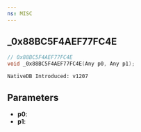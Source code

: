 ```yaml
---
ns: MISC
---
```

## _0x88BC5F4AEF77FC4E

```c
// 0x88BC5F4AEF77FC4E
void _0x88BC5F4AEF77FC4E(Any p0, Any p1);
```

```
NativeDB Introduced: v1207
```

## Parameters
* **p0**:
* **p1**:
